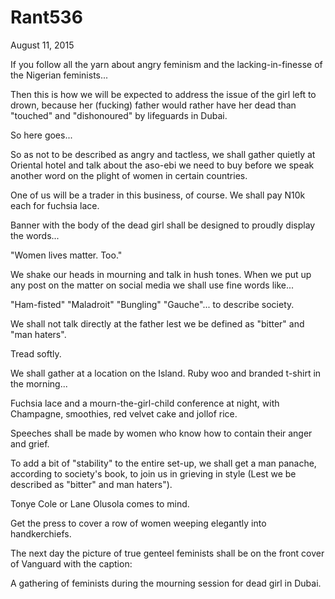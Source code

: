 # Rant536


August 11, 2015

If you follow all the yarn about angry feminism and the lacking-in-finesse of the Nigerian feminists...

Then this is how we will be expected to address the issue of the girl left to drown, because her (fucking) father would rather have her dead than "touched" and "dishonoured" by lifeguards in Dubai. 

So here goes...

So as not to be described as angry and tactless, we shall gather quietly at Oriental hotel and talk about the aso-ebi we need to buy before we speak another word on the plight of women in certain countries. 

One of us will be a trader in this business, of course. We shall pay N10k each for fuchsia lace.

Banner with the body of the dead girl shall be designed to proudly display the words...

"Women lives matter. Too."

We shake our heads in mourning and talk in hush tones. When we put up any post on the matter on social media we shall use fine words like...

"Ham-fisted" "Maladroit" "Bungling" "Gauche"... to describe society. 

We shall not talk directly at the father lest we be defined as "bitter" and "man haters".

Tread softly.

We shall gather at a location on the Island. Ruby woo and branded t-shirt in the morning...

Fuchsia lace and a mourn-the-girl-child conference at night, with Champagne, smoothies, red velvet cake and jollof rice.

Speeches shall be made by women who know how to contain their anger and grief.

To add a bit of "stability" to the entire set-up, we shall get a man panache, according to society's book, to join us in grieving in style (Lest we be described as "bitter" and man haters").

Tonye Cole or Lane Olusola comes to mind.

Get the press to cover a row of women weeping elegantly into handkerchiefs.

The next day the picture of true genteel feminists shall be on the front cover of Vanguard with the caption:

A gathering of feminists during the mourning session for dead girl in Dubai.